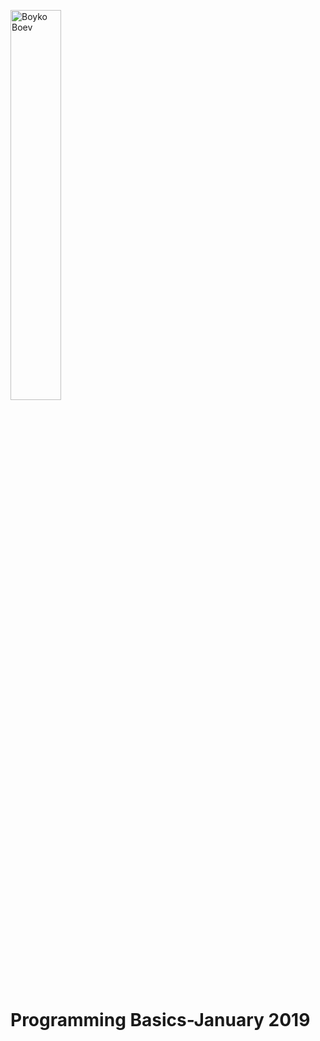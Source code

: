 <html>
  <head>
  </head>
  <body>
    <p text-align= center margin-right = 0px margin-left = 0px>
     <img src="https://encrypted-tbn0.gstatic.com/images?q=tbn:ANd9GcTGv8lCeUR-D2A7hlAN4c9DNJJQsmW18ZbYzGpkc10SD6h6nvo0" alt="Boyko Boev" width = 40% heigh = 40% top = 50% left = 50%>
     </p>
     <h1 >Programming Basics-January 2019</h1> 
  </body>
</html>
